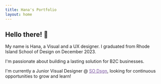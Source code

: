 ```yaml
---
title: Hana's Portfolio
layout: home
---
```


<h2 class="young-serif-font">Hello there! <span class="wave-hand">👋️</span></h2>

My name is Hana, a Visual and a UX designer. I graduated from Rhode Island School of Design on December 2023. <br>

I'm passionate about building a lasting solution for B2C businesses.<br>

I'm currently a Junior Visual Designer @ <a style="color: #7a52a1;" href="https://www.so-design.co/">SO Dsgn</a>, looking for continuous opportunities to grow and learn!<br>
